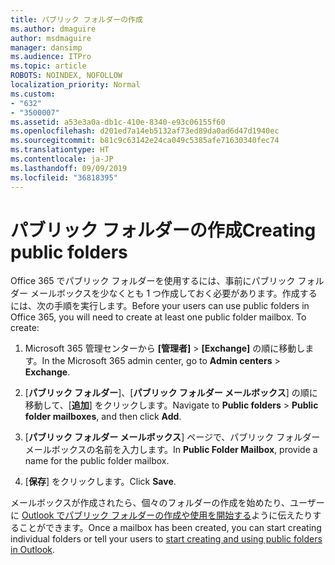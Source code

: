 ```yaml
---
title: パブリック フォルダーの作成
ms.author: dmaguire
author: msdmaguire
manager: dansimp
ms.audience: ITPro
ms.topic: article
ROBOTS: NOINDEX, NOFOLLOW
localization_priority: Normal
ms.custom:
- "632"
- "3500007"
ms.assetid: a53e3a0a-db1c-410e-8340-e93c06155f60
ms.openlocfilehash: d201ed7a14eb5132af73ed89da0ad6d47d1940ec
ms.sourcegitcommit: b81c9c63142e24ca049c5385afe71630340fec74
ms.translationtype: HT
ms.contentlocale: ja-JP
ms.lasthandoff: 09/09/2019
ms.locfileid: "36818395"
---
```

# <a name="creating-public-folders"></a><span data-ttu-id="09702-102">パブリック フォルダーの作成</span><span class="sxs-lookup"><span data-stu-id="09702-102">Creating public folders</span></span>

<span data-ttu-id="09702-p101">Office 365 でパブリック フォルダーを使用するには、事前にパブリック フォルダー メールボックスを少なくとも 1 つ作成しておく必要があります。作成するには、次の手順を実行します。</span><span class="sxs-lookup"><span data-stu-id="09702-p101">Before your users can use public folders in Office 365, you will need to create at least one public folder mailbox. To create:</span></span>
  
1. <span data-ttu-id="09702-105">Microsoft 365 管理センターから **[管理者]** \> **[Exchange]** の順に移動します。</span><span class="sxs-lookup"><span data-stu-id="09702-105">In the Microsoft 365 admin center, go to **Admin centers** \> **Exchange**.</span></span>

2. <span data-ttu-id="09702-106">[**パブリック フォルダー**]、[**パブリック フォルダー メールボックス**] の順に移動して、[**追加**] をクリックします。</span><span class="sxs-lookup"><span data-stu-id="09702-106">Navigate to **Public folders** \> **Public folder mailboxes**, and then click **Add**.</span></span>

3. <span data-ttu-id="09702-107">[**パブリック フォルダー メールボックス**] ページで、パブリック フォルダー メールボックスの名前を入力します。</span><span class="sxs-lookup"><span data-stu-id="09702-107">In **Public Folder Mailbox**, provide a name for the public folder mailbox.</span></span>

4. <span data-ttu-id="09702-108">[**保存**] をクリックします。</span><span class="sxs-lookup"><span data-stu-id="09702-108">Click **Save**.</span></span>

<span data-ttu-id="09702-109">メールボックスが作成されたら、個々のフォルダーの作成を始めたり、ユーザーに [Outlook でパブリック フォルダーの作成や使用を開始する](https://support.office.com/article/Create-and-share-a-public-folder-in-Outlook-a2835011-d524-4a5c-a207-05c159bb2a97)ように伝えたりすることができます。</span><span class="sxs-lookup"><span data-stu-id="09702-109">Once a mailbox has been created, you can start creating individual folders or tell your users to [start creating and using public folders in Outlook](https://support.office.com/article/Create-and-share-a-public-folder-in-Outlook-a2835011-d524-4a5c-a207-05c159bb2a97).</span></span>
  
